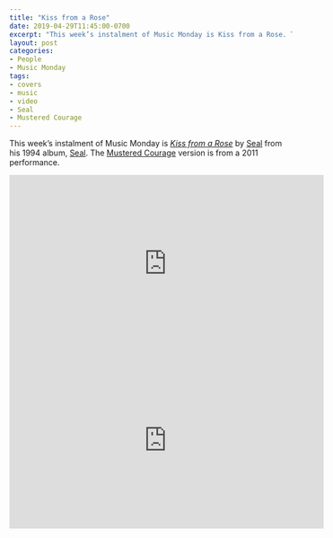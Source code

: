 ```yaml
---
title: "Kiss from a Rose"
date: 2019-04-29T11:45:00-0700
excerpt: "This week’s instalment of Music Monday is Kiss from a Rose. The 1994 Seal original and a 2011 cover by Mustered Courage."
layout: post
categories:
- People
- Music Monday
tags:
- covers
- music
- video
- Seal
- Mustered Courage
---
```

This week’s instalment of Music Monday is [_Kiss from a Rose_](https://en.wikipedia.org/wiki/Kiss_from_a_Rose) by
[Seal](http://seal.com/) from his 1994 album,
[Seal](https://en.wikipedia.org/wiki/Seal_(1994_album)). The [Mustered Courage](https://www.facebook.com/musteredcourage)
version is from a 2011 performance.

<div class="video-container">
<iframe width="560" height="315" src="https://www.youtube.com/embed/AMD2TwRvuoU" frameborder="0" allowfullscreen title="Video: Kiss from a Rose by Seal"></iframe>
</div>

<div class="video-container">
<iframe width="560" height="315" src="https://www.youtube.com/embed/9UcLEklYnaE" frameborder="0" allowfullscreen title="Video: Kiss from a Rose by Mustered Courage"></iframe>
</div>
